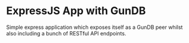 # ExpressJS App with GunDB

Simple express application which exposes itself as a GunDB peer whilst also including a bunch of RESTful API endpoints.
